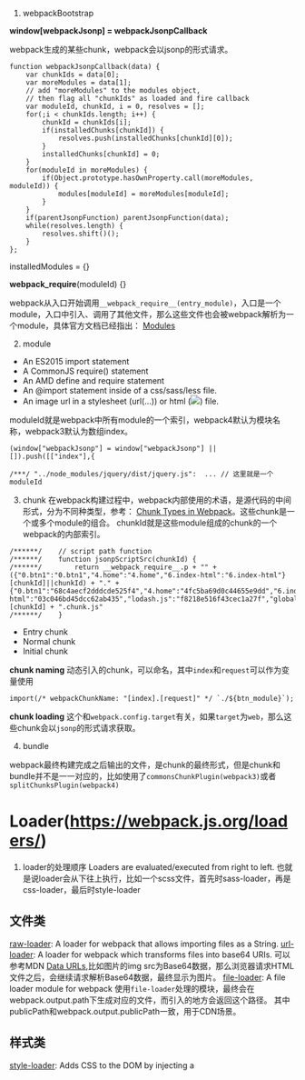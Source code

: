 1. webpackBootstrap


**window[webpackJsonp] = webpackJsonpCallback**

webpack生成的某些chunk，webpack会以jsonp的形式请求。

```
function webpackJsonpCallback(data) {
	var chunkIds = data[0];
	var moreModules = data[1];
	// add "moreModules" to the modules object,
	// then flag all "chunkIds" as loaded and fire callback
	var moduleId, chunkId, i = 0, resolves = [];
	for(;i < chunkIds.length; i++) {
		chunkId = chunkIds[i];
		if(installedChunks[chunkId]) {
			resolves.push(installedChunks[chunkId][0]);
		}
		installedChunks[chunkId] = 0;
	}
	for(moduleId in moreModules) {
		if(Object.prototype.hasOwnProperty.call(moreModules, moduleId)) {
			modules[moduleId] = moreModules[moduleId];
		}
	}
	if(parentJsonpFunction) parentJsonpFunction(data);
	while(resolves.length) {
		resolves.shift()();
	}
};
```

installedModules = {}

__webpack_require__(moduleId) {}

webpack从入口开始调用`__webpack_require__(entry_module)`，入口是一个module，入口中引入、调用了其他文件，那么这些文件也会被webpack解析为一个module，具体官方文档已经指出： [Modules](https://webpack.js.org/concepts/modules/#what-is-a-webpack-module)


2. module

- An ES2015 import statement
- A CommonJS require() statement
- An AMD define and require statement
- An @import statement inside of a css/sass/less file.
- An image url in a stylesheet (url(...)) or html (<img src=...>) file.

moduleId就是webpack中所有module的一个索引，webpack4默认为模块名称，webpack3默认为数组index。

```
(window["webpackJsonp"] = window["webpackJsonp"] || []).push([["index"],{

/***/ "../node_modules/jquery/dist/jquery.js":	...	// 这里就是一个moduleId
```
3. chunk
在webpack构建过程中，webpack内部使用的术语，是源代码的中间形式，分为不同种类型，参考： [Chunk Types in Webpack](https://survivejs.com/webpack/building/bundle-splitting/#chunk-types-in-webpack)。这些chunk是一个或多个module的组合。
chunkId就是这些module组成的chunk的一个webpack的内部索引。

```
/******/ 	// script path function
/******/ 	function jsonpScriptSrc(chunkId) {
/******/ 		return __webpack_require__.p + "" + ({"0.btn1":"0.btn1","4.home":"4.home","6.index-html":"6.index-html"}[chunkId]||chunkId) + "." + {"0.btn1":"68c4aecf2dddcde525f4","4.home":"4fc5ba69d0c44655e9dd","6.index-html":"03c046bd45dcc62ab435","lodash.js":"f8218e516f43cec1a27f","global.js_module.js":"d1a1abca2800d8a45510","react.development.js_index.js":"e15489d5a384dce81fc1","index.js_checkPropTypes.js_ReactPropTypesSecret.js":"4c060e349cb3b93d8665"}[chunkId] + ".chunk.js"
/******/ 	}
```

- Entry chunk
- Normal chunk
- Initial chunk



**chunk naming**
动态引入的chunk，可以命名，其中`index`和`request`可以作为变量使用

```
import(/* webpackChunkName: "[index].[request]" */ `./${btn_module}`);
```

**chunk loading**
这个和`webpack.config.target`有关，如果`target`为`web`，那么这些chunk会以`jsonp`的形式请求获取。

4. bundle

webpack最终构建完成之后输出的文件，是chunk的最终形式，但是chunk和bundle并不是一一对应的，比如使用了`commonsChunkPlugin(webpack3)`或者`splitChunksPlugin(webpack4)`

# Loader(https://webpack.js.org/loaders/)

1. loader的处理顺序
Loaders are evaluated/executed from right to left.
也就是说loader会从下往上执行，比如一个scss文件，首先时sass-loader，再是css-loader，最后时style-loader



## 文件类

[raw-loader](https://webpack.js.org/loaders/raw-loader/): A loader for webpack that allows importing files as a String.
[url-loader](https://webpack.js.org/loaders/url-loader/): A loader for webpack which transforms files into base64 URIs.
    可以参考MDN [Data URLs](https://developer.mozilla.org/en-US/docs/Web/HTTP/Basics_of_HTTP/Data_URIs),比如图片的img src为Base64数据，那么浏览器请求HTML文件之后，会继续请求解析Base64数据，最终显示为图片。
[file-loader](): A file loader module for webpack
    使用`file-loader`处理的模块，最终会在webpack.output.path下生成对应的文件，而引入的地方会返回这个路径。
    其中publicPath和webpack.output.publicPath一致，用于CDN场景。


## 样式类


[style-loader](https://webpack.js.org/loaders/style-loader/): Adds CSS to the DOM by injecting a <style> tag
[css-loader](https://webpack.js.org/loaders/css-loader/): The css-loader interprets @import and url() like import/require() and will resolve them.Loads CSS file with resolved imports and returns CSS code
[sass-loader](https://webpack.js.org/loaders/sass-loader/): Loads and compiles a SASS/SCSS file
[postcss-loader](https://webpack.js.org/loaders/postcss-loader/): Loads and transforms a CSS/SSS file using PostCSS


# [Plugin](https://github.com/webpack/docs/wiki/how-to-write-a-plugin)


Plugins expose the full potential of the Webpack engine to third-party developers. Using staged build callbacks, developers can introduce their own behaviors into the Webpack build process. Building plugins is a bit more advanced than building loaders, because you'll need to understand some of the Webpack low-level internals to hook into them. Be prepared to read some source code!



- DllPlugin
    The DllPlugin and DllReferencePlugin provide means to split bundles in a way that can drastically improve build time performance.

- DllReferencePlugin
    This plugin is used in the primary webpack config, it references the dll-only-bundle(s) to require pre-built dependencies.






## tapable


## compiler

1. hooks

```
[ 'shouldEmit',
  'done',
  'additionalPass',
  'beforeRun',
  'run',
  'emit',
  'afterEmit',
  'thisCompilation',
  'compilation',
  'normalModuleFactory',
  'contextModuleFactory',
  'beforeCompile',
  'compile',
  'make',
  'afterCompile',
  'watchRun',
  'failed',
  'invalid',
  'watchClose',
  'environment',
  'afterEnvironment',
  'afterPlugins',
  'afterResolvers',
  'entryOption' ]
```


## compilation







# Code Split

## splitChunks

runtimeChunk用于提取webpack的bootstrap代码，名字可以随便取，一般为`manifest.js`

splitChunks.chunks: 可以为`initial`,`async`,`all`，initial表示初始块，async表示按需加载块，all表示所有块。
async时，webpack只在乎动态引入模块的优化，他们可以提取合并为单独的chunk。 剩余的模块(静态+动态)，静态模块都在各自的entry chunk中，动态模块会被提取为单独的chunk。

initial时，webpack只在乎静态引入模块的优化，他们可以提取合并为单独的chunk。剩余的模块(静态+动态)，静态只有一个，会被提取为单独的chunk；而动态如果有多个，会合并为一个，如果只有一个，也会提取为单独的chunk。

all时，webpack智能决策，这种方式最好。

优化时，看生成的文件的大小，选择合适的方式。

## htmlWebpackPlugin
生成的js该如何插入到html文件中，这些js的顺序又是怎么样的呢？
js的插入顺序其实是非常重要的，如果不正确，页面可能就无法正常渲染了。

- inject: 
- chunks: 要插入哪些、什么js。
- chunksSortMode: 决定js的插入顺序。
- template:
- filename: 


## lazy loading

Lazy, or "on demand", loading is a great way to optimize your site or application. This practice essentially involves splitting your code at logical breakpoints, and then loading it once the user has done something that requires, or will require, a new block of code. This speeds up the initial load of the application and lightens its overall weight as some blocks may never even be loaded.

我理解的话就是按需加载js文件，比如首屏渲染，一次性加载一个大js就会很慢；这时就可以把某些频率低的功能按照用户操作加载。
这种需求很长见，不过在Webpack构建阶段，并没有按需构建一说，Webpack会构建所有用户需要的chunk，这种按需构建在超大型项目开发阶段，是非常吼的。


## [tree shaking](https://webpack.js.org/guides/tree-shaking/)

You can imagine your application as a tree. The source code and libraries you actually use represent the green, living leaves of the tree. Dead code represents the brown, dead leaves of the tree that are consumed by autumn. In order to get rid of the dead leaves, you have to shake the tree, causing them to fall.

我理解就是比如lodash这个库，我只用了`_.isString`函数，那么lodash中其他的函数就不应该构建到js chunk中。








